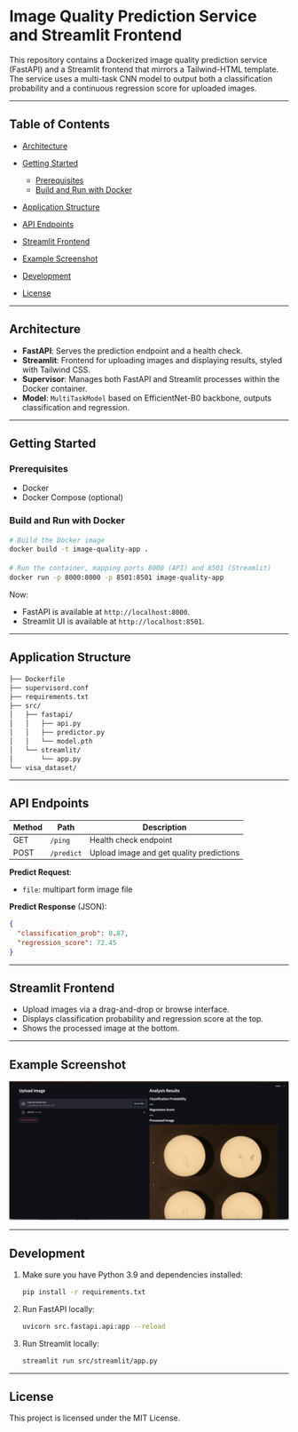# Image Quality Prediction Service and Streamlit Frontend

This repository contains a Dockerized image quality prediction service (FastAPI) and a Streamlit frontend that mirrors a Tailwind-HTML template. The service uses a multi-task CNN model to output both a classification probability and a continuous regression score for uploaded images.

---

## Table of Contents

* [Architecture](#architecture)
* [Getting Started](#getting-started)

  * [Prerequisites](#prerequisites)
  * [Build and Run with Docker](#build-and-run-with-docker)
* [Application Structure](#application-structure)
* [API Endpoints](#api-endpoints)
* [Streamlit Frontend](#streamlit-frontend)
* [Example Screenshot](#example-screenshot)
* [Development](#development)
* [License](#license)

---

## Architecture

* **FastAPI**: Serves the prediction endpoint and a health check.
* **Streamlit**: Frontend for uploading images and displaying results, styled with Tailwind CSS.
* **Supervisor**: Manages both FastAPI and Streamlit processes within the Docker container.
* **Model**: `MultiTaskModel` based on EfficientNet-B0 backbone, outputs classification and regression.

---

## Getting Started

### Prerequisites

* Docker
* Docker Compose (optional)

### Build and Run with Docker

```bash
# Build the Docker image
docker build -t image-quality-app .

# Run the container, mapping ports 8000 (API) and 8501 (Streamlit)
docker run -p 8000:8000 -p 8501:8501 image-quality-app
```

Now:

* FastAPI is available at `http://localhost:8000`.
* Streamlit UI is available at `http://localhost:8501`.

---

## Application Structure

```
├── Dockerfile
├── supervisord.conf
├── requirements.txt
├── src/
│   ├── fastapi/
│   │   ├── api.py
│   │   ├── predictor.py
│   │   └── model.pth
│   └── streamlit/
│       └── app.py
└── visa_dataset/
```

---

## API Endpoints

| Method | Path       | Description                              |
| ------ | ---------- | ---------------------------------------- |
| GET    | `/ping`    | Health check endpoint                    |
| POST   | `/predict` | Upload image and get quality predictions |

**Predict Request**:

* `file`: multipart form image file

**Predict Response** (JSON):

```json
{
  "classification_prob": 0.87,
  "regression_score": 72.45
}
```

---

## Streamlit Frontend

* Upload images via a drag-and-drop or browse interface.
* Displays classification probability and regression score at the top.
* Shows the processed image at the bottom.

---

## Example Screenshot

![Example Screenshot](example/screenshot.png)

---

## Development

1. Make sure you have Python 3.9 and dependencies installed:

   ```bash
   pip install -r requirements.txt
   ```
2. Run FastAPI locally:

   ```bash
   uvicorn src.fastapi.api:app --reload
   ```
3. Run Streamlit locally:

   ```bash
   streamlit run src/streamlit/app.py
   ```

---

## License

This project is licensed under the MIT License.
